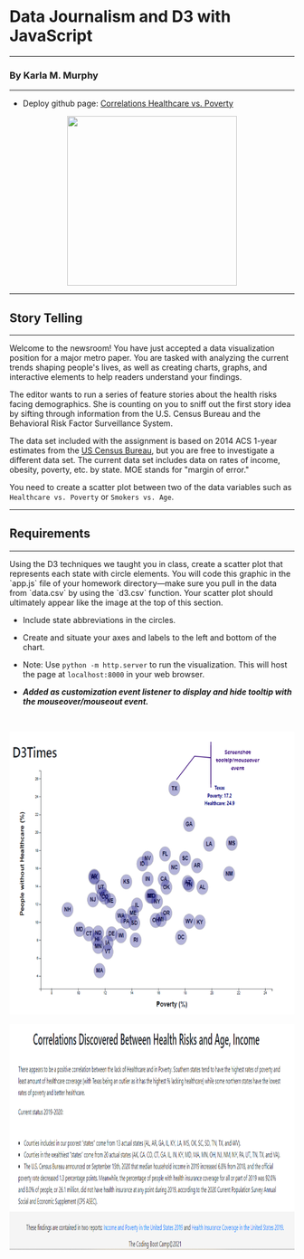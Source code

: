 # Data Journalism and D3 with JavaScript
**********************************
### By Karla M. Murphy
*********************************

* Deploy github page: [Correlations Healthcare vs. Poverty](https://krla20.github.io/D3-Challenge/)

<p align="center"><img align="center" width="300" height="300" src="https://media.giphy.com/media/v2xIous7mnEYg/giphy.gif"></p>



************************
## Story Telling
<hr>
Welcome to the newsroom! You have just accepted a data visualization position for a major metro paper. You are tasked with analyzing the current trends shaping people's lives, as well as creating charts, graphs, and interactive elements to help readers understand your findings.

The editor wants to run a series of feature stories about the health risks facing demographics. She is counting on you to sniff out the first story idea by sifting through information from the U.S. Census Bureau and the Behavioral Risk Factor Surveillance System.

The data set included with the assignment is based on 2014 ACS 1-year estimates from the [US Census Bureau](https://data.census.gov/cedsci/), but you are free to investigate a different data set. The current data set includes data on rates of income, obesity, poverty, etc. by state. MOE stands for "margin of error."

You need to create a scatter plot between two of the data variables such as `Healthcare vs. Poverty` or `Smokers vs. Age`.
********************
## Requirements
<hr>
Using the D3 techniques we taught you in class, create a scatter plot that represents each state with circle elements. You will code this graphic in the `app.js` file of your homework directory—make sure you pull in the data from `data.csv` by using the `d3.csv` function. Your scatter plot should ultimately appear like the image at the top of this section.

* Include state abbreviations in the circles.

* Create and situate your axes and labels to the left and bottom of the chart.

* Note: Use `python -m http.server` to run the visualization. This will host the page at `localhost:8000` in your web browser.

* ***Added as customization event listener to display and hide tooltip with the mouseover/mouseout event.***
<br>
<p align="center"><img width="700" height= "500" src="D3_data_journalism/Images/Capture1.PNG"></p>
<p align="center"><img width="700" height= "400" src="D3_data_journalism/Images/Capture.PNG"></p>

